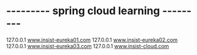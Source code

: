 # --------- spring cloud learning  ---------
127.0.0.1 www.insist-eureka01.com
127.0.0.1 www.insist-eureka02.com
127.0.0.1 www.insist-eureka03.com
127.0.0.1 www.insist-cloud.com
